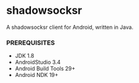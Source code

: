 # shadowsocksr
A shadowsocksr client for Android, written in Java.



### PREREQUISITES

* JDK 1.8
* AndroidStudio 3.4
* Android Build Tools 29+
* Android NDK 19+